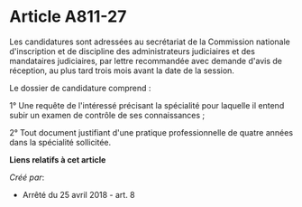 # Article A811-27

Les candidatures sont adressées au secrétariat de la Commission nationale d'inscription et de discipline des administrateurs
judiciaires et des mandataires judiciaires, par lettre recommandée avec demande d'avis de réception, au plus tard trois mois
avant la date de la session.

Le dossier de candidature comprend :

1° Une requête de l'intéressé précisant la spécialité pour laquelle il entend subir un examen de contrôle de ses
connaissances ;

2° Tout document justifiant d'une pratique professionnelle de quatre années dans la spécialité sollicitée.

**Liens relatifs à cet article**

_Créé par_:

  - Arrêté du 25 avril 2018 - art. 8
